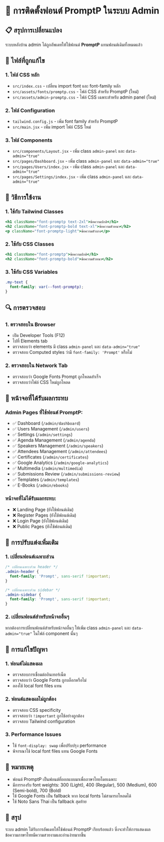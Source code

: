 # 🎨 การติดตั้งฟอนต์ PromptP ในระบบ Admin

## 📋 สรุปการเปลี่ยนแปลง

ระบบหลังบ้าน admin ได้ถูกอัพเดทให้ใช้ฟอนต์ **PromptP** แทนฟอนต์เดิมทั้งหมดแล้ว

## 🔧 ไฟล์ที่ถูกแก้ไข

### 1. ไฟล์ CSS หลัก
- `src/index.css` - เปลี่ยน import font และ font-family หลัก
- `src/assets/fonts/promptp.css` - ไฟล์ CSS สำหรับ PromptP (ใหม่)
- `src/assets/admin-promptp.css` - ไฟล์ CSS เฉพาะสำหรับ admin panel (ใหม่)

### 2. ไฟล์ Configuration
- `tailwind.config.js` - เพิ่ม font family สำหรับ PromptP
- `src/main.jsx` - เพิ่ม import ไฟล์ CSS ใหม่

### 3. ไฟล์ Components
- `src/components/Layout.jsx` - เพิ่ม class `admin-panel` และ `data-admin="true"`
- `src/pages/Dashboard.jsx` - เพิ่ม class `admin-panel` และ `data-admin="true"`
- `src/pages/Users/index.jsx` - เพิ่ม class `admin-panel` และ `data-admin="true"`
- `src/pages/Settings/index.jsx` - เพิ่ม class `admin-panel` และ `data-admin="true"`

## 🎯 วิธีการใช้งาน

### 1. ใช้กับ Tailwind Classes
```jsx
<h1 className="font-promptp text-2xl">ข้อความปกติ</h1>
<h2 className="font-promptp-bold text-xl">ข้อความตัวหนา</h2>
<p className="font-promptp-light">ข้อความตัวบาง</p>
```

### 2. ใช้กับ CSS Classes
```jsx
<h1 className="font-promptp">ข้อความปกติ</h1>
<h2 className="font-promptp-bold">ข้อความตัวหนา</h2>
```

### 3. ใช้กับ CSS Variables
```css
.my-text {
  font-family: var(--font-promptp);
}
```

## 🔍 การตรวจสอบ

### 1. ตรวจสอบใน Browser
- เปิด Developer Tools (F12)
- ไปที่ Elements tab
- ตรวจสอบว่า elements มี class `admin-panel` และ `data-admin="true"`
- ตรวจสอบ Computed styles ว่ามี `font-family: 'Prompt'` หรือไม่

### 2. ตรวจสอบใน Network Tab
- ตรวจสอบว่า Google Fonts Prompt ถูกโหลดสำเร็จ
- ตรวจสอบว่าไฟล์ CSS ใหม่ถูกโหลด

## 📱 หน้าจอที่ได้รับผลกระทบ

### Admin Pages ที่ใช้ฟอนต์ PromptP:
- ✅ Dashboard (`/admin/dashboard`)
- ✅ Users Management (`/admin/users`)
- ✅ Settings (`/admin/settings`)
- ✅ Agenda Management (`/admin/agenda`)
- ✅ Speakers Management (`/admin/speakers`)
- ✅ Attendees Management (`/admin/attendees`)
- ✅ Certificates (`/admin/certificates`)
- ✅ Google Analytics (`/admin/google-analytics`)
- ✅ Multimedia (`/admin/multimedia`)
- ✅ Submissions Review (`/admin/submissions-review`)
- ✅ Templates (`/admin/templates`)
- ✅ E-Books (`/admin/ebooks`)

### หน้าจอที่ไม่ได้รับผลกระทบ:
- ❌ Landing Page (ยังใช้ฟอนต์เดิม)
- ❌ Register Pages (ยังใช้ฟอนต์เดิม)
- ❌ Login Page (ยังใช้ฟอนต์เดิม)
- ❌ Public Pages (ยังใช้ฟอนต์เดิม)

## 🚀 การปรับแต่งเพิ่มเติม

### 1. เปลี่ยนฟอนต์เฉพาะส่วน
```css
/* เปลี่ยนเฉพาะส่วน header */
.admin-header {
  font-family: 'Prompt', sans-serif !important;
}

/* เปลี่ยนเฉพาะส่วน sidebar */
.admin-sidebar {
  font-family: 'Prompt', sans-serif !important;
}
```

### 2. เปลี่ยนฟอนต์สำหรับหน้าจออื่นๆ
หากต้องการเปลี่ยนฟอนต์สำหรับหน้าจออื่นๆ ให้เพิ่ม class `admin-panel` และ `data-admin="true"` ในไฟล์ component นั้นๆ

## 🔧 การแก้ไขปัญหา

### 1. ฟอนต์ไม่แสดงผล
- ตรวจสอบการเชื่อมต่ออินเทอร์เน็ต
- ตรวจสอบว่า Google Fonts ถูกบล็อกหรือไม่
- ลองใช้ local font files แทน

### 2. ฟอนต์แสดงผลไม่ถูกต้อง
- ตรวจสอบ CSS specificity
- ตรวจสอบว่า `!important` ถูกใช้อย่างถูกต้อง
- ตรวจสอบ Tailwind configuration

### 3. Performance Issues
- ใช้ `font-display: swap` เพื่อปรับปรุง performance
- พิจารณาใช้ local font files แทน Google Fonts

## 📝 หมายเหตุ

- ฟอนต์ PromptP เป็นฟอนต์ที่ออกแบบมาเพื่อภาษาไทยโดยเฉพาะ
- มีการรองรับ font weights: 300 (Light), 400 (Regular), 500 (Medium), 600 (Semi-bold), 700 (Bold)
- ใช้ Google Fonts เป็น fallback หาก local fonts ไม่สามารถโหลดได้
- ใช้ Noto Sans Thai เป็น fallback สุดท้าย

## 🎉 สรุป

ระบบ admin ได้รับการอัพเดทให้ใช้ฟอนต์ PromptP เรียบร้อยแล้ว ซึ่งจะทำให้การแสดงผลข้อความภาษาไทยมีความสวยงามและอ่านง่ายมากขึ้น 